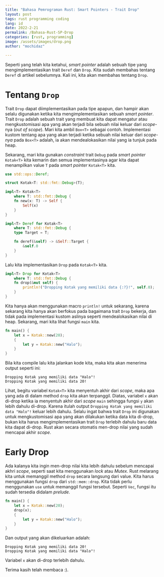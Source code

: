 ```yaml
---
title: "Bahasa Pemrograman Rust: Smart Pointers - Trait Drop"
layout: post
tags: rust programming coding
lang: id
date: 2022-2-21
permalink: /Bahasa-Rust-SP-Drop
categories: [rust, programming]
image: /assets/images/drop.png
author: "mochidaz"

---
```



Seperti yang telah kita ketahui, _smart pointer_ adalah sebuah tipe yang mengimplementasikan trait `Deref` dan `Drop`. Kita sudah membahas tentang `Deref` di artikel sebelumnya. Kali ini, kita akan membahas tentang `Drop`.

# Tentang `Drop`

Trait `Drop` dapat diimplementasikan pada tipe apapun, dan hampir akan selalu digunakan ketika kita mengimplementasikan sebuah _smart pointer_. Trait `Drop` adalah sebuah trait yang membuat kita dapat mengatur atau mengkustomisasi apa yang akan terjadi bila sebuah nilai keluar dari _scope_-nya (_out of scope_). Mari kita ambil `Box<T>` sebagai contoh. Implementasi kustom tentang apa yang akan terjadi ketika sebuah nilai keluar dari _scope-nya_ pada `Box<T>` adalah, ia akan mendealokasikan nilai yang ia tunjuk pada heap. 

Sekarang, mari kita gunakan _constraint_ trait `Debug` pada _smart pointer_ `Kotak<T>` kita kemarin dan semua implementasinya agar kita dapat menampilkan value `T` pada _smart pointer_ `Kotak<T>` kita.

```rust
use std::ops::Deref;

struct Kotak<T: std::fmt::Debug>(T);

impl<T> Kotak<T>
    where T: std::fmt::Debug {
    fn new(x: T) -> Self {
        Self(x)
    }
}

impl<T> Deref for Kotak<T>
    where T: std::fmt::Debug {
    type Target = T;

    fn deref(&self) -> &Self::Target {
        &self.0
    }
}
```

Lalu kita implementasikan `Drop` pada `Kotak<T>` kita.

```rust
impl<T> Drop for Kotak<T>
    where T: std::fmt::Debug {
    fn drop(&mut self) {
        println!("Dropping Kotak yang memiliki data {:?}!", self.0);
    }
}
```

Kita hanya akan menggunakan macro `println!` untuk sekarang, karena sekarang kita hanya akan berfokus pada bagaimana trait `Drop` bekerja, dan tidak pada implementasi kustom aslinya seperti mendealokasikan nilai di heap. Sekarang, mari kita lihat fungsi `main` kita.

```rust
fn main() {
	let x = Kotak::new(20);
	{
		let y = Kotak::new("Halo");
	}	
}
```

Bila kita compile lalu kita jalankan kode kita, maka kita akan menerima output seperti ini:

```
Dropping Kotak yang memiliki data "Halo"!
Dropping Kotak yang memiliki data 20!
```

Lihat, begitu variabel `Kotak<T>` kita menyentuh akhir dari _scope_, maka apa yang ada di dalam method `drop` kita akan terpanggil. Diatas, variabel `x` akan di-drop ketika ia menyentuh akhir dari _scope_ `main` sehingga fungsi `y` akan lebih dahulu di-drop. Karena itulah output `Dropping Kotak yang memiliki data "Halo"!` keluar lebih dahulu. Selalu ingat bahwa trait `Drop` ini digunakan untuk mengkustomisasi apa yang akan dilakukan ketika data kita di-drop, bukan kita harus mengimplementasikan trait `Drop` terlebih dahulu baru data kita dapat di-drop. Rust akan secara otomatis men-drop nilai yang sudah mencapai akhir _scope_.

# Early Drop

Ada kalanya kita ingin men-drop nilai kita lebih dahulu sebelum mencapai akhri _scope_, seperti saat kita menggunakan _lock_ atau _Mutex_. Rust melarang kita untuk memanggil method `drop` secara langsung dari value. Kita harus menggunakan fungsi `drop` dari `std::mem::drop`. Kita tidak perlu menggunakan `use` untuk memanggil fungsi tersebut. Seperti `Vec`, fungsi itu sudah tersedia didalam _prelude_.

```rust
fn main() {
	let x = Kotak::new(20);
	drop(x);
	{
		let y = Kotak::new("Halo");
	}	
}
```

Dan output yang akan dikeluarkan adalah:

```
Dropping Kotak yang memiliki data 20!
Dropping Kotak yang memiliki data "Halo"!
```

Variabel `x` akan di-drop terlebih dahulu.

Terima kasih telah membaca :).
